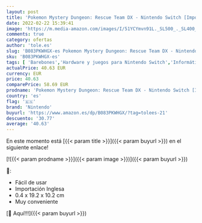 ```yaml
---
layout: post
title: 'Pokemon Mystery Dungeon: Rescue Team DX - Nintendo Switch [Importación inglesa]'
date: 2022-02-22 15:39:41
image: 'https://m.media-amazon.com/images/I/51YCYmvn91L._SL500_._SL400_.jpg'
comments: true
category: ofertas
author: 'tole.es'
slug: 'B083PKWHGX-es Pokemon Mystery Dungeon: Rescue Team DX - Nintendo Switch...'
sku: 'B083PKWHGX-es'
tags: [ 'Barebones','Hardware y juegos para Nintendo Switch','Informática','Juegos para Nintendo Switch','Videojuegos','nintendo', ]
actualPrice: 40.63 EUR
currency: EUR
price: 40.63
comparePrice: 58.69 EUR
prodname: 'Pokemon Mystery Dungeon: Rescue Team DX - Nintendo Switch [Importación inglesa]'
country: 'es'
flag: '🇪🇸'
brand: 'Nintendo'
buyurl: 'https://www.amazon.es/dp/B083PKWHGX/?tag=tolees-21'
descuento: '30.77'
average: '40.63'
---
```


En este momento está [{{< param title >}}]({{< param buyurl >}}) en el siguiente enlace!

[![{{< param prodname >}}]({{< param image >}})]({{< param buyurl >}})

🔎:

- Fácil de usar
- Importación Inglesa
- 0.4 x 19.2 x 10.2 cm
- Muy conveniente

[🛒 Aquí!!!]({{< param buyurl >}})
